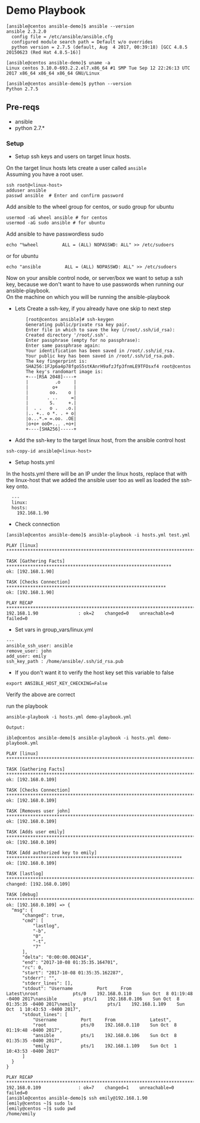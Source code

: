 # Demo Playbook

```
[ansible@centos ansible-demo]$ ansible --version
ansible 2.3.2.0
  config file = /etc/ansible/ansible.cfg
  configured module search path = Default w/o overrides
  python version = 2.7.5 (default, Aug  4 2017, 00:39:18) [GCC 4.8.5 20150623 (Red Hat 4.8.5-16)]

[ansible@centos ansible-demo]$ uname -a
Linux centos 3.10.0-693.2.2.el7.x86_64 #1 SMP Tue Sep 12 22:26:13 UTC 2017 x86_64 x86_64 x86_64 GNU/Linux

[ansible@centos ansible-demo]$ python --version
Python 2.7.5
```
## Pre-reqs
  * ansible
  * python 2.7.*

### Setup
  * Setup ssh keys and users on target linux hosts.

   On the target linux hosts lets create a user called `ansible`  
   Assuming you have a root user.
   ```
   ssh root@<linux-host>
   adduser ansible
   passwd ansible  # Enter and confirm password
   ```

   Add ansible to the wheel group for centos, or sudo group for ubuntu
   ```
   usermod -aG wheel ansible # for centos
   usermod -aG sudo ansible # for ubuntu
   ```
   Add ansible to have passwordless sudo
   ```
   echo "%wheel         ALL = (ALL) NOPASSWD: ALL" >> /etc/sudoers
   ```
   or for ubuntu
   ```
   echo "ansible         ALL = (ALL) NOPASSWD: ALL" >> /etc/sudoers
   ```


   Now on your ansible control node, or server/box we want to setup a ssh key, because we don't want to have to use passwords when running our ansible-playbook.  
   On the machine on which you will be running the ansible-playbook

  * Lets Create a ssh-key, if you already have one skip to next step

    ```
        [root@centos ansible]# ssh-keygen
        Generating public/private rsa key pair.
        Enter file in which to save the key (/root/.ssh/id_rsa): 
        Created directory '/root/.ssh'.
        Enter passphrase (empty for no passphrase): 
        Enter same passphrase again: 
        Your identification has been saved in /root/.ssh/id_rsa.
        Your public key has been saved in /root/.ssh/id_rsa.pub.
        The key fingerprint is:
        SHA256:1FJp6a4p78fgoS5stKAnrH9afzJfp3fnmLE9TFOsxf4 root@centos
        The key's randomart image is:
        +---[RSA 2048]----+
        |          .o     |
        |         o+      |
        |        oo.    o |
        |       . ..     =|
        |        S.     +.|
        |  . .   o .   .o.|
        |.. +.. o *. . + o|
        |o...*.= =.oo. .OE|
        |o+o+ ooO+... .+o+|
        +----[SHA256]-----+

    ```
  * Add the ssh-key to the target linux host, from the ansible control host
  ```
  ssh-copy-id ansible@<linux-host>
  ```

  * Setup hosts.yml

  In the hosts.yml there will be an IP under the linux hosts, replace that with the linux-host that we added the ansible user too as well as loaded the ssh-key onto.
  ```
    ---
    linux:
    hosts:
      192.168.1.90
  ```

  * Check connection

  ```
  [ansible@centos ansible-demo]$ ansible-playbook -i hosts.yml test.yml 

  PLAY [linux] ************************************************************************

  TASK [Gathering Facts] **************************************************************
  ok: [192.168.1.90]

  TASK [Checks Connection] ************************************************************
  ok: [192.168.1.90]

  PLAY RECAP **************************************************************************
  192.168.1.90               : ok=2    changed=0    unreachable=0    failed=0 
  ```

  * Set vars in group_vars/linux.yml

  ```
  ---
  ansible_ssh_user: ansible
  remove_user: john
  add_user: emily
  ssh_key_path : /home/ansible/.ssh/id_rsa.pub
  ```
  * If you don't want it to verify the host key set this variable to false

  ```
  export ANSIBLE_HOST_KEY_CHECKING=False
  ```

  Verify the above are correct

  run the playbook

  ```
  ansible-playbook -i hosts.yml demo-playbook.yml

  Output:

ible@centos ansible-demo]$ ansible-playbook -i hosts.yml demo-playbook.yml

PLAY [linux] ****************************************************************************************

TASK [Gathering Facts] ******************************************************************************
ok: [192.168.0.109]

TASK [Checks Connection] ****************************************************************************
ok: [192.168.0.109]

TASK [Removes user john] ****************************************************************************
ok: [192.168.0.109]

TASK [Adds user emily] ******************************************************************************
ok: [192.168.0.109]

TASK [Add authorized key to emily] ******************************************************************
ok: [192.168.0.109]

TASK [lastlog] **************************************************************************************
changed: [192.168.0.109]

TASK [debug] ****************************************************************************************
ok: [192.168.0.109] => {
    "msg": {
        "changed": true, 
        "cmd": [
            "lastlog", 
            "-b", 
            "0", 
            "-t", 
            "7"
        ], 
        "delta": "0:00:00.002414", 
        "end": "2017-10-08 01:35:35.164701", 
        "rc": 0, 
        "start": "2017-10-08 01:35:35.162287", 
        "stderr": "", 
        "stderr_lines": [], 
        "stdout": "Username         Port     From             Latest\nroot             pts/0    192.168.0.110    Sun Oct  8 01:19:48 -0400 2017\nansible          pts/1    192.168.0.106    Sun Oct  8 01:35:35 -0400 2017\nemily            pts/1    192.168.1.109    Sun Oct  1 10:43:53 -0400 2017", 
        "stdout_lines": [
            "Username         Port     From             Latest", 
            "root             pts/0    192.168.0.110    Sun Oct  8 01:19:48 -0400 2017", 
            "ansible          pts/1    192.168.0.106    Sun Oct  8 01:35:35 -0400 2017", 
            "emily            pts/1    192.168.1.109    Sun Oct  1 10:43:53 -0400 2017"
        ]
    }
}

PLAY RECAP ******************************************************************************************
192.168.0.109              : ok=7    changed=1    unreachable=0    failed=0   
  [ansible@centos ansible-demo]$ ssh emily@192.168.1.90
  [emily@centos ~]$ sudo ls
  [emily@centos ~]$ sudo pwd
  /home/emily
  ```

